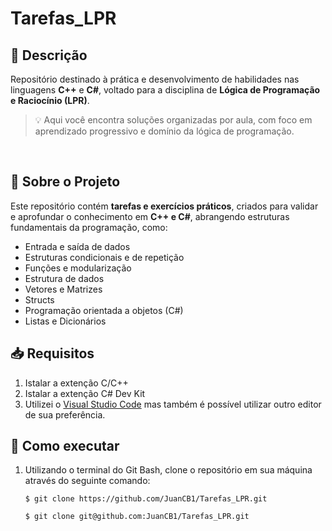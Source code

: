 # Tarefas_LPR
## 📝 Descrição <a name="Descrição"></a>

Repositório destinado à prática e desenvolvimento de habilidades nas linguagens **C++** e **C#**,
voltado para a disciplina de **Lógica de Programação e Raciocínio (LPR)**.

> 💡 Aqui você encontra soluções organizadas por aula, com foco em aprendizado progressivo e
 domínio da lógica de programação.
<br>

## 🧠 Sobre o Projeto <a name="Sobre-o-Projeto"></a>

Este repositório contém **tarefas e exercícios práticos**, criados para validar e aprofundar
o conhecimento em **C++ e C#**, abrangendo estruturas fundamentais da programação, como:

- Entrada e saída de dados  
- Estruturas condicionais e de repetição  
- Funções e modularização
- Estrutura de dados 
- Vetores e Matrizes
- Structs
- Programação orientada a objetos (C#)
- Listas e Dicionários

## 📥 Requisitos <a name="Requisitos"></a>
1. Istalar a extenção C/C++
2. Istalar a extenção C# Dev Kit
3. Utilizei o [Visual Studio Code](https://code.visualstudio.com/) mas também é possível utilizar outro editor de sua preferência.

## 🧩 Como executar <a name="Como-executar"></a>
1. Utilizando o terminal do Git Bash, clone o repositório em sua máquina através do seguinte comando:
    ```
    $ git clone https://github.com/JuanCB1/Tarefas_LPR.git
    ```
    ```
    $ git clone git@github.com:JuanCB1/Tarefas_LPR.git
    ```
